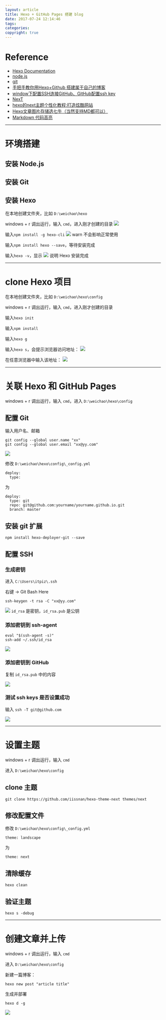 ```yaml
---
layout: article
title: Hexo + GitHub Pages 搭建 blog
date: 2017-07-24 12:14:46
tags: 
categories: 
copyright: true
---
```


# **Reference**

* [Hexo Documentation](https://hexo.io/docs/ "https://hexo.io/docs/")
* [node.js](https://nodejs.org/en/ "https://nodejs.org/en/")
* [git](https://git-scm.com/ "https://git-scm.com/")
* [手把手教你用Hexo+Github 搭建属于自己的博客](http://blog.csdn.net/gdutxiaoxu/article/details/53576018 "http://blog.csdn.net/gdutxiaoxu/article/details/53576018")
* [window下配置SSH连接GitHub、GitHub配置ssh key](https://jingyan.baidu.com/article/a65957f4e91ccf24e77f9b11.html "https://jingyan.baidu.com/article/a65957f4e91ccf24e77f9b11.html")
* [NexT](http://theme-next.iissnan.com/getting-started.html "http://theme-next.iissnan.com/getting-started.html")
* [hexo的next主题个性化教程:打造炫酷网站](http://www.jianshu.com/p/f054333ac9e6 "http://www.jianshu.com/p/f054333ac9e6")
* [Hexo文章图片存储选七牛（当然支持MD都可以）](http://www.jianshu.com/p/ec2c8acf63cd "http://www.jianshu.com/p/ec2c8acf63cd")
* [Markdown 代码高亮](http://heckaitor.github.io/2014/04/10/hexo-markdown-code-highlight/ "http://heckaitor.github.io/2014/04/10/hexo-markdown-code-highlight/")

---

# **环境搭建**

## **安装 Node.js**

## **安装 Git**

## **安装 Hexo**

在本地创建文件夹，比如 `D:\weichao\hexo`

windows + r 调出运行，输入 `cmd`，进入刚才创建的目录
![](http://otkw6sse5.bkt.clouddn.com/Hexo-GitHub-Pages-%E6%90%AD%E5%BB%BA-blog_files5972c794ab644125a10008ec.png)

输入`npm install -g hexo-cli`
![](http://otkw6sse5.bkt.clouddn.com/Hexo-GitHub-Pages-%E6%90%AD%E5%BB%BA-blog_files5972c794ab644125a10008ed.png)
warn 不会影响正常使用

输入`npm install hexo --save`，等待安装完成

输入`hexo -v`，显示
![](http://otkw6sse5.bkt.clouddn.com/Hexo-GitHub-Pages-%E6%90%AD%E5%BB%BA-blog_files5972c794ab644125a10008e6.png)
说明 Hexo 安装完成

---

# **clone Hexo 项目**

在本地创建文件夹，比如 `D:\weichao\hexo\config`

windows + r 调出运行，输入 `cmd`，进入刚才创建的目录

输入`hexo init`

输入`npm install`

输入`hexo g`

输入`hexo s`，会提示浏览器访问地址：
![](http://otkw6sse5.bkt.clouddn.com/Hexo-GitHub-Pages-%E6%90%AD%E5%BB%BA-blog_files5972c794ab644125a10008ea.png)

在任意浏览器中输入该地址：
![](http://otkw6sse5.bkt.clouddn.com/Hexo-GitHub-Pages-%E6%90%AD%E5%BB%BA-blog_files5972c794ab644125a10008eb.png)

---

# **关联 Hexo 和 GitHub Pages**

windows + r 调出运行，输入 `cmd`，进入 `D:\weichao\hexo\config`

## **配置 Git**

输入用户名、邮箱

    git config --global user.name "xx"
    git config --global user.email "xx@yy.com"

![](http://otkw6sse5.bkt.clouddn.com/Hexo-GitHub-Pages-%E6%90%AD%E5%BB%BA-blog_files5972c794ab644125a10008e5.png)

修改 `D:\weichao\hexo\config\_config.yml`

    deploy:
      type:

为

    deploy:
      type: git
      repo: git@github.com:yourname/yourname.github.io.git
      branch: master

## **安装 git 扩展**

    npm install hexo-deployer-git --save

## **配置 SSH**

### **生成密钥**

进入 `C:\Users\itpiz\.ssh`

右键 -> Git Bash Here

    ssh-keygen -t rsa -C "xx@yy.com"

![](http://otkw6sse5.bkt.clouddn.com/Hexo-GitHub-Pages-%E6%90%AD%E5%BB%BA-blog_files5972c794ab644125a10008e7.png)
`id_rsa` 是密钥，`id_rsa.pub` 是公钥

### **添加密钥到 ssh-agent**

    eval "$(ssh-agent -s)"
    ssh-add ~/.ssh/id_rsa

![](http://otkw6sse5.bkt.clouddn.com/Hexo-GitHub-Pages-%E6%90%AD%E5%BB%BA-blog_files5972ce32ab644125a100096c.png)

### **添加密钥到 GitHub**

复制 `id_rsa.pub` 中的内容

![](http://otkw6sse5.bkt.clouddn.com/Hexo-GitHub-Pages-%E6%90%AD%E5%BB%BA-blog_files5972c794ab644125a10008e9.png)

### **测试 ssh keys 是否设置成功**

输入 `ssh -T git@github.com`

![](http://otkw6sse5.bkt.clouddn.com/Hexo-GitHub-Pages-%E6%90%AD%E5%BB%BA-blog_files5972c794ab644125a10008e8.png)

---

# **设置主题**

windows + r 调出运行，输入 `cmd`

进入 `D:\weichao\hexo\config`

## **clone 主题**

    git clone https://github.com/iissnan/hexo-theme-next themes/next

## **修改配置文件**

修改 `D:\weichao\hexo\config\_config.yml`

    theme: landscape

为

    theme: next

## **清除缓存**

    hexo clean

## **验证主题**

    hexo s -debug

---

# **创建文章并上传**

windows + r 调出运行，输入 `cmd`

进入 `D:\weichao\hexo\config`

新建一篇博客：

    hexo new post "article title"

生成并部署

    hexo d -g

![](http://otkw6sse5.bkt.clouddn.com/Hexo-GitHub-Pages-%E6%90%AD%E5%BB%BA-blog_files5972c794ab644125a10008e4.png)